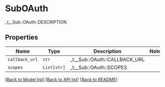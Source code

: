 # SubOAuth

_t__Sub::OAuth::DESCRIPTION

## Properties
Name | Type | Description | Notes
------------ | ------------- | ------------- | -------------
| `callback_url` | ```str``` |  _t__Sub::OAuth::CALLBACK_URL  |  |
| `scopes` | ```List[str]``` |  _t__Sub::OAuth::SCOPES  |  |

[[Back to Model list]](../README.md#documentation-for-models) [[Back to API list]](../README.md#documentation-for-api-endpoints) [[Back to README]](../README.md)


